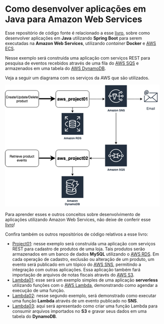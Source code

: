 # Como desenvolver aplicações em Java para Amazon Web Services 

Esse repositório de código fonte é relacionado a esse [livro](http://leanpub.com/amazonwebservice), sobre como desenvolver aplicações em **Java**  utilizando **Spring Boot** para serem executadas na **Amazon Web Services**, utilizando *container* **Docker** e [AWS ECS](https://aws.amazon.com/ecs/). 

Nesse exemplo será construída uma aplicação com serviços REST para pesquisa de eventos recebidos através de uma fila do [AWS SQS](https://aws.amazon.com/sqs/) e armazenados em uma tabela do [AWS DynamoDB](https://aws.amazon.com/dynamodb). 

Veja a seguir um diagrama com os serviços da AWS que são utilizados.

![Diagrama da aplicação e serviços AWS utilizados](images/181_dynamodb_01.png)

Para aprender esses e outros conceitos sobre desenvolvimento de aplicações utilizando Amazon Web Services, não deixe de conferir esse [livro](http://leanpub.com/amazonwebservice)!

Confira também os outros repositórios de código relativos a esse livro:

- [Project01](http://github.com/siecola/aws_project01): nesse exemplo será construída uma aplicação com serviços REST para cadastro de produtos de uma loja. Tais produtos serão armazenados em um banco de dados **MySQL** utilizando o [AWS RDS](https://aws.amazon.com/rds/). Em cada operação de cadastro, exclusão ou alteração de um produto, um evento será publicado em um tópico do [AWS SNS](https://aws.amazon.com/sns), permitindo a integração com outras aplicações. Essa aplicação também fará importação de arquivos de notas fiscais através do [AWS S3](https://aws.amazon.com/s3/).
- [Lambda01](https://github.com/siecola/aws_lambda01): esse será um exemplo simples de uma aplicação **serverless** utilizando funções com o [AWS Lambda](https://aws.amazon.com/lambda/), demonstrando como agendar a execução de uma função.
- [Lambda02](https://github.com/siecola/aws_lambda02): nesse segundo exemplo, será demonstrado como executar uma função **Lambda** através de um evento publicado no **SNS**.
- [Lambda03](https://github.com/siecola/aws_lambda03): aqui será apresentado como criar uma função Lambda para consumir arquivos importados no **S3** e gravar seus dados em uma tabela do **DynamoDB**.